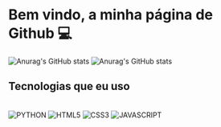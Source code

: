 # Bem vindo, a minha página de Github 💻


![Anurag's GitHub stats](https://github-readme-stats.vercel.app/api?username=evinilson&show_icons=true&theme=radical)
![Anurag's GitHub stats](https://github-readme-stats.vercel.app/api/top-langs/?username=evinilson&layout=compact&langs_count=16&theme=radical)



## Tecnologias que eu uso

<div style="display: inline_block"><br/>
    <img src="https://img.shields.io/badge/Python-14354C?style=for-the-badge&logo=python&logoColor=white" alt="PYTHON" align="center"/>
    <img src="https://img.shields.io/badge/HTML5-E34F26?style=for-the-badge&logo=html5&logoColor=white" alt="HTML5" align="center"/>
    <img src="https://img.shields.io/badge/CSS3-1572B6?style=for-the-badge&logo=css3&logoColor=white" alt="CSS3" align="center"/>
    <img src="https://img.shields.io/badge/JavaScript-323330?style=for-the-badge&logo=javascript&logoColor=F7DF1E" alt="JAVASCRIPT" align="center"/>
    <img src="https://img.shields.io/badge/React-20232A?style=for-the-badge&logo=react&logoColor=61DAFB" alt="" align="center"/>
</div>

